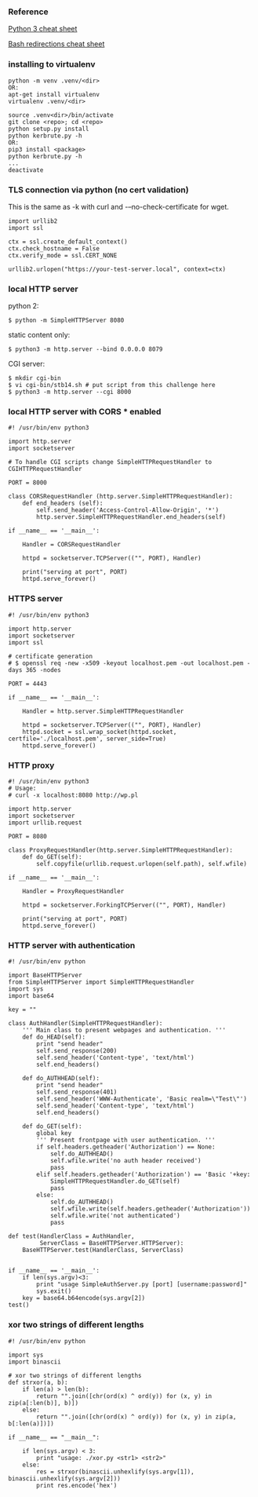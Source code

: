 
### Reference

[Python 3 cheat sheet](../res/thirdparty/python3-cheatsheet.pdf)

[Bash redirections cheat sheet](../res/thirdparty/bash-redirections-cheat-sheet.txt)

### installing to virtualenv

```
python -m venv .venv/<dir>
OR:
apt-get install virtualenv
virtualenv .venv/<dir>

source .venv<dir>/bin/activate
git clone <repo>; cd <repo>
python setup.py install
python kerbrute.py -h
OR:
pip3 install <package>
python kerbrute.py -h
...
deactivate
```


### TLS connection via python (no cert validation)

This is the same as -k with curl and -–no-check-certificate for wget.

```
import urllib2
import ssl

ctx = ssl.create_default_context()
ctx.check_hostname = False
ctx.verify_mode = ssl.CERT_NONE

urllib2.urlopen("https://your-test-server.local", context=ctx)
```

### local HTTP server

python 2:

    $ python -m SimpleHTTPServer 8080

static content only:

    $ python3 -m http.server --bind 0.0.0.0 8079

CGI server:

    $ mkdir cgi-bin  
    $ vi cgi-bin/stb14.sh # put script from this challenge here  
    $ python3 -m http.server --cgi 8000

### local HTTP server with CORS * enabled

```
#! /usr/bin/env python3

import http.server
import socketserver

# To handle CGI scripts change SimpleHTTPRequestHandler to CGIHTTPRequestHandler

PORT = 8000

class CORSRequestHandler (http.server.SimpleHTTPRequestHandler):
    def end_headers (self):
        self.send_header('Access-Control-Allow-Origin', '*')
        http.server.SimpleHTTPRequestHandler.end_headers(self)

if __name__ == '__main__':

    Handler = CORSRequestHandler

    httpd = socketserver.TCPServer(("", PORT), Handler)

    print("serving at port", PORT)
    httpd.serve_forever()
```

### HTTPS server

```
#! /usr/bin/env python3

import http.server
import socketserver
import ssl

# certificate generation
# $ openssl req -new -x509 -keyout localhost.pem -out localhost.pem -days 365 -nodes

PORT = 4443 

if __name__ == '__main__':

    Handler = http.server.SimpleHTTPRequestHandler

    httpd = socketserver.TCPServer(("", PORT), Handler)
    httpd.socket = ssl.wrap_socket(httpd.socket, certfile='./localhost.pem', server_side=True)
    httpd.serve_forever()
```

### HTTP proxy

```
#! /usr/bin/env python3
# Usage:
# curl -x localhost:8080 http://wp.pl

import http.server
import socketserver
import urllib.request

PORT = 8080

class ProxyRequestHandler(http.server.SimpleHTTPRequestHandler):
    def do_GET(self):
        self.copyfile(urllib.request.urlopen(self.path), self.wfile)

if __name__ == '__main__':

    Handler = ProxyRequestHandler

    httpd = socketserver.ForkingTCPServer(("", PORT), Handler)

    print("serving at port", PORT)
    httpd.serve_forever()
```

### HTTP server with authentication

```
#! /usr/bin/env python

import BaseHTTPServer
from SimpleHTTPServer import SimpleHTTPRequestHandler
import sys
import base64

key = ""

class AuthHandler(SimpleHTTPRequestHandler):
    ''' Main class to present webpages and authentication. '''
    def do_HEAD(self):
        print "send header"
        self.send_response(200)
        self.send_header('Content-type', 'text/html')
        self.end_headers()

    def do_AUTHHEAD(self):
        print "send header"
        self.send_response(401)
        self.send_header('WWW-Authenticate', 'Basic realm=\"Test\"')
        self.send_header('Content-type', 'text/html')
        self.end_headers()

    def do_GET(self):
        global key
        ''' Present frontpage with user authentication. '''
        if self.headers.getheader('Authorization') == None:
            self.do_AUTHHEAD()
            self.wfile.write('no auth header received')
            pass
        elif self.headers.getheader('Authorization') == 'Basic '+key:
            SimpleHTTPRequestHandler.do_GET(self)
            pass
        else:
            self.do_AUTHHEAD()
            self.wfile.write(self.headers.getheader('Authorization'))
            self.wfile.write('not authenticated')
            pass

def test(HandlerClass = AuthHandler,
         ServerClass = BaseHTTPServer.HTTPServer):
    BaseHTTPServer.test(HandlerClass, ServerClass)


if __name__ == '__main__':
    if len(sys.argv)<3:
        print "usage SimpleAuthServer.py [port] [username:password]"
        sys.exit()
    key = base64.b64encode(sys.argv[2])
test()
```

### xor two strings of different lengths

```
#! /usr/bin/env python

import sys
import binascii

# xor two strings of different lengths
def strxor(a, b):     
    if len(a) > len(b):
        return "".join([chr(ord(x) ^ ord(y)) for (x, y) in zip(a[:len(b)], b)])
    else:
        return "".join([chr(ord(x) ^ ord(y)) for (x, y) in zip(a, b[:len(a)])])

if __name__ == "__main__":

    if len(sys.argv) < 3:
        print "usage: ./xor.py <str1> <str2>"
    else:
        res = strxor(binascii.unhexlify(sys.argv[1]), binascii.unhexlify(sys.argv[2]))
        print res.encode('hex')
```


